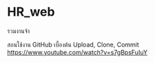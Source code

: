 # HR_web
รวมงานจ้า

สอนใช้งาน GitHub เบื้องต้น Upload, Clone, Commit
https://www.youtube.com/watch?v=s7gBpsFuIuY
